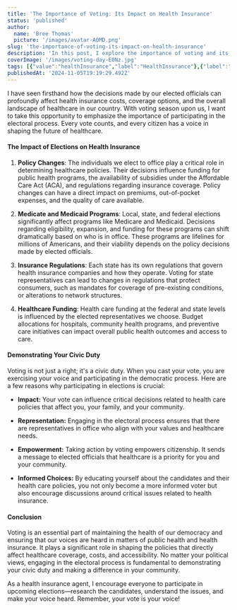 ```yaml
---
title: 'The Importance of Voting: Its Impact on Health Insurance'
status: 'published'
author:
  name: 'Bree Thomas'
  picture: '/images/avatar-A0MD.png'
slug: 'the-importance-of-voting-its-impact-on-health-insurance'
description: 'In this post, I explore the importance of voting and its significant impact on health insurance policies, coverage, and costs. I discuss how elected representatives influence healthcare programs and regulations, encouraging readers to engage in the democratic process.'
coverImage: '/images/voting-day-E0Nz.jpg'
tags: [{"value":"healthInsurance","label":"HealthInsurance"},{"label":"Voting","value":"voting"},{"label":"CivicDuty","value":"civicDuty"},{"label":"HealthcarePolicies","value":"healthcarePolicies"},{"value":"medicare","label":"Medicare"},{"value":"medicaid","label":"Medicaid"},{"label":"PublicHealth","value":"publicHealth"},{"label":"YourVoteMatters","value":"yourVoteMatters"}]
publishedAt: '2024-11-05T19:19:29.492Z'
---
```


I have seen firsthand how the decisions made by our elected officials can profoundly affect health insurance costs, coverage options, and the overall landscape of healthcare in our country. With voting season upon us, I want to take this opportunity to emphasize the importance of participating in the electoral process. Every vote counts, and every citizen has a voice in shaping the future of healthcare.

#### The Impact of Elections on Health Insurance

1. **Policy Changes**: The individuals we elect to office play a critical role in determining healthcare policies. Their decisions influence funding for public health programs, the availability of subsidies under the Affordable Care Act (ACA), and regulations regarding insurance coverage. Policy changes can have a direct impact on premiums, out-of-pocket expenses, and the quality of care available.

2. **Medicate and Medicaid Programs**: Local, state, and federal elections significantly affect programs like Medicare and Medicaid. Decisions regarding eligibility, expansion, and funding for these programs can shift dramatically based on who is in office. These programs are lifelines for millions of Americans, and their viability depends on the policy decisions made by elected officials.

3. **Insurance Regulations**: Each state has its own regulations that govern health insurance companies and how they operate. Voting for state representatives can lead to changes in regulations that protect consumers, such as mandates for coverage of pre-existing conditions, or alterations to network structures.

4. **Healthcare Funding**: Health care funding at the federal and state levels is influenced by the elected representatives we choose. Budget allocations for hospitals, community health programs, and preventive care initiatives can impact overall public health outcomes and access to care.

#### Demonstrating Your Civic Duty

Voting is not just a right; it's a civic duty. When you cast your vote, you are exercising your voice and participating in the democratic process. Here are a few reasons why participating in elections is crucial:

- **Impact:** Your vote can influence critical decisions related to health care policies that affect you, your family, and your community.

- **Representation:** Engaging in the electoral process ensures that there are representatives in office who align with your values and healthcare needs.

- **Empowerment:** Taking action by voting empowers citizenship. It sends a message to elected officials that healthcare is a priority for you and your community.

- **Informed Choices:** By educating yourself about the candidates and their health care policies, you not only become a more informed voter but also encourage discussions around critical issues related to health insurance.

#### Conclusion

Voting is an essential part of maintaining the health of our democracy and ensuring that our voices are heard in matters of public health and health insurance. It plays a significant role in shaping the policies that directly affect healthcare coverage, costs, and accessibility. No matter your political views, engaging in the electoral process is fundamental to demonstrating your civic duty and making a difference in your community.

As a health insurance agent, I encourage everyone to participate in upcoming elections—research the candidates, understand the issues, and make your voice heard. Remember, your vote is your voice!